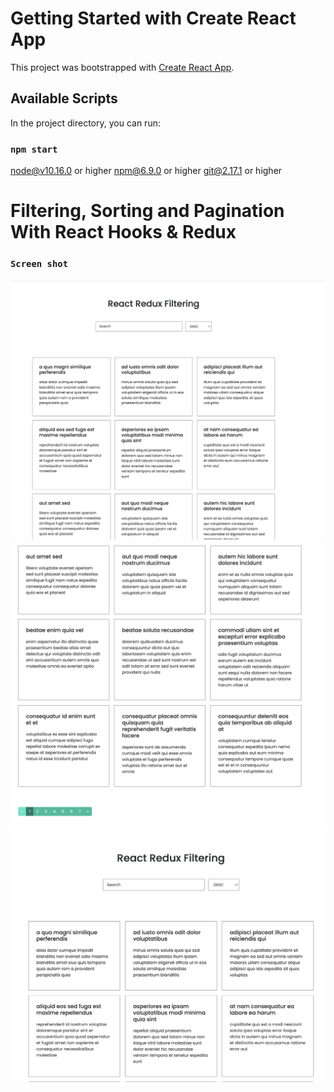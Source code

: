 # Getting Started with Create React App

This project was bootstrapped with [Create React App](https://github.com/facebook/create-react-app).

## Available Scripts

In the project directory, you can run:

### `npm start`

node@v10.16.0 or higher
npm@6.9.0 or higher
git@2.17.1 or higher


# Filtering, Sorting and Pagination With React Hooks & Redux



### `Screen shot`
 ![alternative text](1.png "img")
 ![alternative text](2.png "img")
 ![alternative text](3.png "img")
